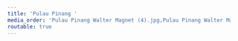 ```yaml
---
title: 'Pulau Pinang '
media_order: 'Pulau Pinang Walter Magnet (4).jpg,Pulau Pinang Walter Magnet (3).jpg,Pulau Pinang Walter Magnet (5).jpg,Pulau Pinang Walter Magnet (6).jpg,Pulau Pinang Walter Magnet (7).jpg,Pulau Pinang Walter Magnet (8).jpg,Pulau Pinang Walter Magnet (9).jpg,Pulau Pinang Walter Magnet (10).jpg,Pulau Pinang Walter Magnet (11).jpg,Pulau Pinang Walter Magnet (12).jpg,Pulau Pinang Walter Magnet (13).jpg,Pulau Pinang Walter Magnet (14).jpg,Pulau Pinang Walter Magnet (15).jpg,Pulau Pinang Walter Magnet (16).jpg,Pulau Pinang Walter Magnet (18).jpg,Pulau Pinang Walter Magnet (19).jpg,Pulau Pinang Walter Magnet (20).jpg,Pulau Pinang Walter Magnet (21).jpg,Pulau Pinang Walter Magnet (22).jpg,Pulau Pinang Walter Magnet (23).jpg,Pulau Pinang Walter Magnet (24).jpg,Pulau Pinang Walter Magnet (25).jpg,Pulau Pinang Walter Magnet (26).jpg,Pulau Pinang Walter Magnet (27).jpg,Pulau Pinang Walter Magnet (28).jpg,Pulau Pinang Walter Magnet (29).jpg,Pulau Pinang Walter Magnet (30).jpg,Pulau Pinang Walter Magnet (2).jpg,Pulau Pinang Walter Magnet (1).jpg,Pulau Pinang Walter Magnet (31).jpg,Pulau Pinang Walter Magnet (32).jpg,Pulau Pinang Walter Magnet (33).jpg,Pulau Pinang Walter Magnet (34).jpg,Pulau Pinang Walter Magnet (35).jpg,Pulau Pinang Walter Magnet (36).jpg,Pulau Pinang Walter Magnet (37).jpg,Pulau Pinang Walter Magnet (38).jpg,Pulau Pinang Walter Magnet (40).jpg,Pulau Pinang Walter Magnet (41).jpg'
routable: true
---
```


